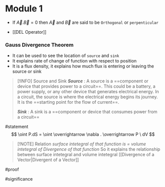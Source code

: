 # Module 1 

- If $\overrightarrow A . \overrightarrow B = 0$ then $\overrightarrow A$ and $\overrightarrow B$ are said to be `Orthogonal` or `perpenticular`

- [[DEL Operator]]



### Gauss Divergence Theorem
- It can be used to see the location of `source` and `sink`
- It explains rate of change of function with respect to position
- It is a flux density, it explains how much flux is entering or leaving the source or sink

> [!INFO] Source and Sink
> ***Source*** : A source is a ==component or device that provides power to a circuit==. This could be a battery, a power supply, or any other device that generates electrical energy. In a circuit, the source is where the electrical energy begins its journey. It is the ==starting point for the flow of current==.
>
> ***Sink*** : A sink is a ==component or device that consumes power from a circuit==
 
#statement
$$
\oint P.dS = \oint \overrightarrow \nabla . \overrightarrow P \ dV 
$$

> [!NOTE] Relation
> *surface intetegral of that function is = volume intetegral of Divergence of that function* 
> So it explains the relationship between surface intetegral and volume intetegral
[[Divergence of a Vector|Divergent of a Vector]]



#proof

#significance
